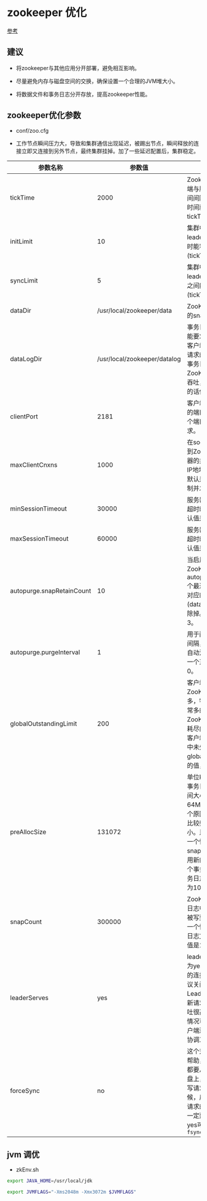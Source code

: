 # zookeeper 优化

[参考](http://t.zoukankan.com/LiuChang-blog-p-15127157.html)

## 建议



- 将zookeeper与其他应用分开部署，避免相互影响。

- 尽量避免内存与磁盘空间的交换，确保设置一个合理的JVM堆大小。

- 将数据文件和事务日志分开存放，提高zookeeper性能。




## zookeeper优化参数

 - conf/zoo.cfg

 - 工作节点瞬间压力大，导致和集群通信出现延迟，被踢出节点，瞬间释放的连接立即又连接到另外节点，最终集群挂掉。加了一些延迟配置后，集群稳定。

| 参数名称 | 参数值 | 说明 |
| ---- | ---- | ---- |
| tickTime| 2000 | Zookeeper服务器之间或客户端与服务器之间维持心跳的时间间隔，也就是每个 tickTime时间就会发送一个心跳。tickTime以毫秒为单位。 |
|initLimit | 10 | 集群中的follower服务器(F)与leader服务器(L)之间初始连接时能容忍的最多心跳数(tickTime的数量)。 | 
| syncLimit | 5 | 集群中的follower服务器与leader服务器之间请求和应答之间能容忍的最多心跳数(tickTime的数量)。 |
| dataDir | /usr/local/zookeeper/data | ZooKeeper存放内存数据结构的snapshot，便于快速恢复。 |
| dataLogDir | /usr/local/zookeeper/datalog | 事务日志文件目录，对磁盘性能要求高，ZooKeeper在响应客户端事务请求之前，需要将请求的事务日志写到磁盘上，事务日志的写入性能直接影响ZooKeeper服务器处理请求的吞吐，dataLogDir如果没提供的话使用的则是dataDir目录。 |
| clientPort | 2181 | 客户端连接Zookeeper服务器的端口，Zookeeper会监听这个端口，接受客户端的访问请求。|
| maxClientCnxns | 1000 | 在socket级别限制单个客户端到ZooKeeper集群中单台服务器的并发连接数量，可以通过IP地址来区分不同的客户端，默认是60，设置为0表示不限制并发连接数。 |
| minSessionTimeout | 30000 | 服务器允许客户端会话的最小超时时间，以毫秒为单位。默认值是2倍的tickTime |
| maxSessionTimeout | 60000 | 服务器允许客户端会话的最大超时时间，以毫秒为单位。默认值是20倍的tickTime |
| autopurge.snapRetainCount | 10 | 当启用自动清理功能后，ZooKeeper将只保留autopurge.snapRetainCount个最近的数据快照(dataDir)和对应的事务日志文件(dataLogDir)，其余的将会删除掉。默认值是3,最小值也是3。 |
| autopurge.purgeInterval |  1 | 用于配置触发清理任务的时间间隔，以小时为单位。要启用自动清理，可以将其值设置为一个正整数(比如1)，默认值是0。|
| globalOutstandingLimit | 200 | 客户端提交请求的速度可能比ZooKeeper处理的速度快得多，特别是当客户端的数量非常多的时候。为了防止ZooKeeper因为排队的请求而耗尽内存，ZooKeeper将会对客户端进行限流，即限制系统中未处理的请求数量不超过globalOutstandingLimit设置的值，默认的限制是1000。 |
| preAllocSize | 131072 | 单位KB，用于配置ZooKeeper事务日志文件预分配的磁盘空间大小。默认的块大小是64MB。改变块大小的其中一个原因是当数据快照文件生成比较频繁时可以适当减少块大小。比如1000次事务会新产生一个快照(参数为snapCount)，新产生快照后会用新的事务日志文件，假设一个事务信息大小100B，那么事务日志预分配的磁盘空间大小为100kB会比较好。|
| snapCount | 300000 | ZooKeeper将事务记录到事务日志中。当snapCount个事务被写到一个日志文件后，启动一个快照并创建一个新的事务日志文件。snapCount的默认值是100000。 |
leaderServes | yes | leader是否接受client请求,默认为yes即leader可以接受client的连接，当节点数为>3时，建议关闭。在ZooKeeper中，Leader服务器主要协调事务更新请求。对于事务更新请求吞吐很高而读取请求吞吐很低的情况可以配置Leader不接受客户端连接，这样就可以专注于协调工作。|
| forceSync | no | 这个对写请求的性能提升很有帮助，是指每次写请求的数据都要从pagecache中固化到磁盘上，才算是写成功返回。当写请求数量到达一定程度的时候，后续写请求会等待前面写请求的forceSync操作，造成一定延时 forceSync=yes，为yes可以设置`fsync.warningthresholdms=50`  |

## jvm 调优

- zkEnv.sh

```bash
export JAVA_HOME=/usr/local/jdk

export JVMFLAGS="-Xms2048m -Xmx3072m $JVMFLAGS"

```